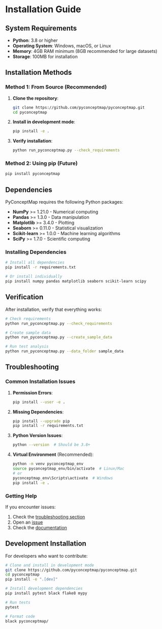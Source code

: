 # Installation Guide

## System Requirements

- **Python**: 3.8 or higher
- **Operating System**: Windows, macOS, or Linux
- **Memory**: 4GB RAM minimum (8GB recommended for large datasets)
- **Storage**: 100MB for installation

## Installation Methods

### Method 1: From Source (Recommended)

1. **Clone the repository**:
   ```bash
   git clone https://github.com/pyconceptmap/pyconceptmap.git
   cd pyconceptmap
   ```

2. **Install in development mode**:
   ```bash
   pip install -e .
   ```

3. **Verify installation**:
   ```bash
   python run_pyconceptmap.py --check_requirements
   ```

### Method 2: Using pip (Future)

```bash
pip install pyconceptmap
```

## Dependencies

PyConceptMap requires the following Python packages:

- **NumPy** >= 1.21.0 - Numerical computing
- **Pandas** >= 1.3.0 - Data manipulation
- **Matplotlib** >= 3.4.0 - Plotting
- **Seaborn** >= 0.11.0 - Statistical visualization
- **Scikit-learn** >= 1.0.0 - Machine learning algorithms
- **SciPy** >= 1.7.0 - Scientific computing

### Installing Dependencies

```bash
# Install all dependencies
pip install -r requirements.txt

# Or install individually
pip install numpy pandas matplotlib seaborn scikit-learn scipy
```

## Verification

After installation, verify that everything works:

```bash
# Check requirements
python run_pyconceptmap.py --check_requirements

# Create sample data
python run_pyconceptmap.py --create_sample_data

# Run test analysis
python run_pyconceptmap.py --data_folder sample_data
```

## Troubleshooting

### Common Installation Issues

1. **Permission Errors**:
   ```bash
   pip install --user -e .
   ```

2. **Missing Dependencies**:
   ```bash
   pip install --upgrade pip
   pip install -r requirements.txt
   ```

3. **Python Version Issues**:
   ```bash
   python --version  # Should be 3.8+
   ```

4. **Virtual Environment** (Recommended):
   ```bash
   python -m venv pyconceptmap_env
   source pyconceptmap_env/bin/activate  # Linux/Mac
   # or
   pyconceptmap_env\Scripts\activate  # Windows
   pip install -e .
   ```

### Getting Help

If you encounter issues:

1. Check the [troubleshooting section](README.md#troubleshooting)
2. Open an [issue](https://github.com/pyconceptmap/pyconceptmap/issues)
3. Check the [documentation](README.md)

## Development Installation

For developers who want to contribute:

```bash
# Clone and install in development mode
git clone https://github.com/pyconceptmap/pyconceptmap.git
cd pyconceptmap
pip install -e ".[dev]"

# Install development dependencies
pip install pytest black flake8 mypy

# Run tests
pytest

# Format code
black pyconceptmap/
```
